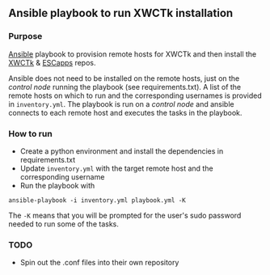 ## Ansible playbook to run XWCTk installation

### Purpose
[Ansible](https://docs.ansible.com/ansible/latest/getting_started/introduction.html) playbook to provision remote hosts for XWCTk and then install the [XWCTk](https://github.com/uasal/XWCToolkit) & [ESCapps](https://github.com/uasal/ESCapps/) repos.

Ansible does not need to be installed on the remote hosts, just on the <i>control node</i> running the playbook (see requirements.txt). A list of the remote hosts on which to run and the corresponding usernames is provided in `inventory.yml`. The playbook is run on a <i>control node</i> and ansible connects to each remote host and executes the tasks in the playbook.

### How to run
- Create a python environment and install the dependencies in requirements.txt
- Update `inventory.yml` with the target remote host and the corresponding username
- Run the playbook with
```
ansible-playbook -i inventory.yml playbook.yml -K
```
The `-K` means that you will be prompted for the user's sudo password needed to run some of the tasks.

### TODO
- Spin out the .conf files into their own repository